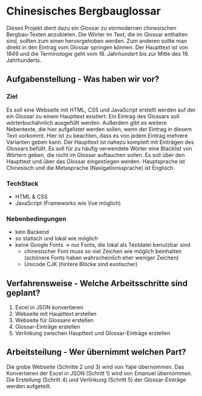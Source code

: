 # Chinesisches Bergbauglossar

Dieses Projekt dient dazu ein Glossar zu vormodernen chinesischen Bergbau-Texten anzubieten.
Die Wörter im Text, die im Glossar enthalten sind, sollten zum einen hervorgehoben werden.
Zum anderen sollte man direkt in den Eintrag vom Glossar springen können.
Der Haupttext ist von 1849 und die Terminologie geht vom 18. Jahrhundert bis zur Mitte des 19. Jahrhunderts.

## Aufgabenstellung - Was haben wir vor?

### Ziel
Es soll eine Webseite mit HTML, CSS und JavaScript erstellt werden auf der ein Glossar zu einem Haupttext existiert.
Ein Eintrag des Glossars soll wörterbuchähnlich ausgefüllt werden.
Außerdem gibt es weitere Nebentexte, die hier aufgelistet werden sollen, wenn der Eintrag in diesem Text vorkommt.
Hier ist zu beachten, dass es von jedem Eintrag mehrere Varianten geben kann.
Der Haupttext ist nahezu komplett mit Einträgen des Glossars befüllt.
Es soll für zu häufig verwendete Wörter eine Blacklist von Wörtern geben, die nicht im Glossar auftauchen sollen.
Es soll über den Haupttext und über das Glossar eingestiegen werden.
Hauptsprache ist Chinesisch und die Metasprache (Navigationssprache) ist Englisch.


### TechStack
- HTML & CSS
- JavaScript (Frameworks wie Vue möglich)

### Nebenbedingungen
- kein Backend
- so statisch und lokal wie möglich
- keine Google Fonts -> nur Fonts, die lokal als Textdatei benutzbar sind
  - chinesischer Font muss so viel Zeichen wie möglich beinhalten (schönere Fonts haben wahrscheinlich eher weniger Zeichen)
  - Unicode CJK (hintere Blöcke sind exotischer)


## Verfahrensweise - Welche Arbeitsschritte sind geplant?

1. Excel in JSON konvertieren
2. Webseite mit Haupttext erstellen
3. Webseite für Glossare erstellen
4. Glossar-Einträge erstellen
5. Verlinkung zwischen Haupttext und Glossar-Einträge erstellen

## Arbeitsteilung - Wer übernimmt welchen Part?

Die grobe Webseite (Schritte 2 und 3) wird von Yajie übernommen.
Das Konvertieren der Excel in JSON (Schritt 1) wird von Emanuel übernommen.
Die Erstellung (Schritt 4) und Verlinkung (Schritt 5) der Glossar-Einträge werden aufgeteilt.